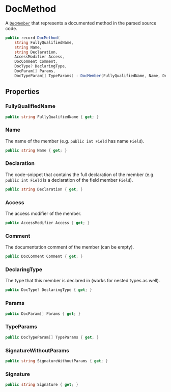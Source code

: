 # DocMethod
A [`DocMember`](./DocMember.md) that represents a documented method in the parsed source code.

```cs
public record DocMethod(
    string FullyQualifiedName,
    string Name,
    string Declaration,
    AccessModifier Access,
    DocComment Comment,
    DocType? DeclaringType,
    DocParam[] Params,
    DocTypeParam[] TypeParams) : DocMember(FullyQualifiedName, Name, Declaration, Access, Comment, DeclaringType)
```

## Properties
### FullyQualifiedName
```cs
public string FullyQualifiedName { get; }
```

### Name
The name of the member (e.g. `public int Field` has name `Field`).

```cs
public string Name { get; }
```

### Declaration
The code-snippet that contains the full declaration of the member
(e.g. `public int Field` is a declaration of the field member `Field`).

```cs
public string Declaration { get; }
```

### Access
The access modifier of the member.

```cs
public AccessModifier Access { get; }
```

### Comment
The documentation comment of the member (can be empty).

```cs
public DocComment Comment { get; }
```

### DeclaringType
The type that this member is declared in (works for nested types as well).

```cs
public DocType? DeclaringType { get; }
```

### Params
```cs
public DocParam[] Params { get; }
```

### TypeParams
```cs
public DocTypeParam[] TypeParams { get; }
```

### SignatureWithoutParams
```cs
public string SignatureWithoutParams { get; }
```

### Signature
```cs
public string Signature { get; }
```

